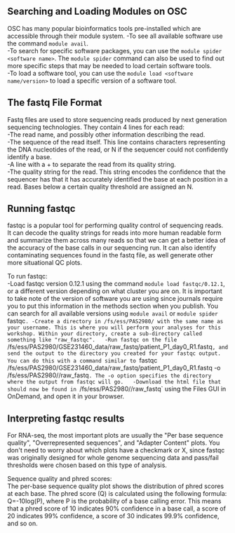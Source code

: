 ## Searching and Loading Modules on OSC

OSC has many popular bioinformatics tools pre-installed which are accessible through their module system.
-To see all available software use the command `module avail`.  
-To search for specific software packages, you can use the `module spider <software name>`. The `module spider` command can also be used to find out more specific steps that may be needed to load certain software tools.  
-To load a software tool, you can use the `module load <software name/version>` to load a specific version of a software tool.

## The fastq File Format

Fastq files are used to store sequencing reads produced by next generation sequencing technologies. They contain 4 lines for each read:  
-The read name, and possibly other information describing the read.  
-The sequence of the read itself. This line contains characters representing the DNA nucleotides of the read, or N if the sequencer could not confidently identify a base.  
-A line with a + to separate the read from its quality string.  
-The quality string for the read. This string encodes the confidence that the sequencer has that it has accurately identified the base at each position in a read. Bases below a certain quality threshold are assigned an N.

## Running fastqc

fastqc is a popular tool for performing quality control of sequencing reads. It can decode the quality strings for reads into more human readable form and summarize them across many reads so that we can get a better idea of the accuracy of the base calls in our sequencing run. It can also identify contaminating sequences found in the fastq file, as well generate other more situational QC plots.  

To run fastqc:  
-Load fastqc version 0.12.1 using the command `module load fastqc/0.12.1`, or a different version depending on what cluster you are on. It is important to take note of the version of software you are using since journals require you to put this information in the methods section when you publish. You can search for all available versions using `module avail` or `module spider `fastqc`.
-Create a directory in /fs/ess/PAS2980/ with the same name as your username. This is where you will perform your analyses for this workshop. Within your directory, create a sub-directory called something like "raw_fastqc".  
-Run fastqc on the file `/fs/ess/PAS2980/GSE231460_data/raw_fastq/patient_P1_day0_R1.fastq`, and send the output to the directory you created for your fastqc output. You can do this with a command similar to `fastqc /fs/ess/PAS2980/GSE231460_data/raw_fastq/patient_P1_day0_R1.fastq -o /fs/ess/PAS2980/<your username>/raw_fastq`. The -o option specifies the directory where the output from fastqc will go.  
-Download the html file that should now be found in `/fs/ess/PAS2980/<your username>/raw_fastq` using the Files GUI in OnDemand, and open it in your browser.  

## Interpreting fastqc results  

For RNA-seq, the most important plots are usually the "Per base sequence quality", "Overrepresented sequences", and "Adapter Content" plots. You don't need to worry about which plots have a checkmark or X, since fastqc was originally designed for whole genome sequencing data and pass/fail thresholds were chosen based on this type of analysis.  

Sequence quality and phred scores:  
The per-base sequence quality plot shows the distribution of phred scores at each base. The phred score (Q) is calculated using the following formula: Q=-10log(P), where P is the probability of a base calling error. This means that a phred score of 10 indicates 90% confidence in a base call, a score of 20 indicates 99% confidence, a score of 30 indicates 99.9% confidence, and so on.
